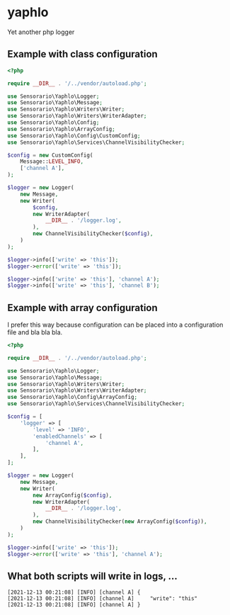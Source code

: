 # yaphlo

Yet another php logger

## Example with class configuration

```php
<?php

require __DIR__ . '/../vendor/autoload.php';

use Sensorario\Yaphlo\Logger;
use Sensorario\Yaphlo\Message;
use Sensorario\Yaphlo\Writers\Writer;
use Sensorario\Yaphlo\Writers\WriterAdapter;
use Sensorario\Yaphlo\Config;
use Sensorario\Yaphlo\ArrayConfig;
use Sensorario\Yaphlo\Config\CustomConfig;
use Sensorario\Yaphlo\Services\ChannelVisibilityChecker;

$config = new CustomConfig(
    Message::LEVEL_INFO,
    ['channel A'],
);

$logger = new Logger(
    new Message,
    new Writer(
        $config,
        new WriterAdapter(
            __DIR__ . '/logger.log',
        ),
        new ChannelVisibilityChecker($config),
    )
);

$logger->info(['write' => 'this']);
$logger->error(['write' => 'this']);

$logger->info(['write' => 'this'], 'channel A');
$logger->info(['write' => 'this'], 'channel B');
```


## Example with array configuration

I prefer this way because configuration can be placed into a configuration file and bla bla bla.

```php
<?php

require __DIR__ . '/../vendor/autoload.php';

use Sensorario\Yaphlo\Logger;
use Sensorario\Yaphlo\Message;
use Sensorario\Yaphlo\Writers\Writer;
use Sensorario\Yaphlo\Writers\WriterAdapter;
use Sensorario\Yaphlo\Config\ArrayConfig;
use Sensorario\Yaphlo\Services\ChannelVisibilityChecker;

$config = [
    'logger' => [
        'level' => 'INFO',
        'enabledChannels' => [
            'channel A',
        ],
    ],
];

$logger = new Logger(
    new Message,
    new Writer(
        new ArrayConfig($config),
        new WriterAdapter(
            __DIR__ . '/logger.log',
        ),
        new ChannelVisibilityChecker(new ArrayConfig($config)),
    )
);

$logger->info(['write' => 'this']);
$logger->error(['write' => 'this'], 'channel A');
```

## What both scripts will write in logs, ...

    [2021-12-13 00:21:08] [INFO] [channel A] {
    [2021-12-13 00:21:08] [INFO] [channel A]     "write": "this"
    [2021-12-13 00:21:08] [INFO] [channel A] }
